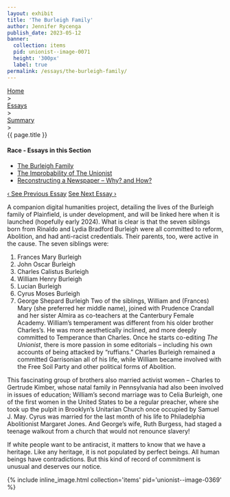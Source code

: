 ```yaml
---
layout: exhibit
title: 'The Burleigh Family'
author: Jennifer Rycenga
publish_date: 2023-05-12
banner:
  collection: items
  pid: unionist--image-0071
  height: '300px'
  label: true
permalink: /essays/the-burleigh-family/
---
```


<div class="breadcrumb">
<a href="/unionist/">Home</a>
<div class="caret"> &gt; </div>
<a href="/unionist/essays/">Essays</a>
<div class="caret"> &gt; </div>
<a href="
    /unionist/essays/the-burleigh-family/
  ">
   Summary
     </a>
<div class="caret"> &gt; </div>
{{ page.title }}
</div>
<div class='section-nav-wrapper'>
<div class='section-nav'>
<h4>Race - Essays in this Section</h4>
<ul class="nav nav-pills">
  <li class="nav-item">
    <a class="nav-link active" href="/unionist/essays/the-burleigh-family/">The Burleigh Family</a>
  </li>
  <li class="nav-item">
    <a class="nav-link" href="/unionist/essays/improbability/">The Improbability of The Unionist</a>
  </li>
  <li class="nav-item">
    <a class="nav-link" href="/unionist/essays/reconstructing-a-newspaper/">Reconstructing a Newspaper – Why? and How?</a>
  </li>
</ul>
<div class="pagination-nav">
<span class="pagination-link" id="prevlink"><a href="/unionist/essays/missteps/">‹ See Previous Essay</a></span>
<span class="pagination-link" id="nextlink"><a href="/unionist/essays/improbability/">See Next Essay ›</a></span>
</div>
</div>
</div>

A companion digital humanities project, detailing the lives of the Burleigh family of Plainfield, is under development, and will be linked here when it is launched (hopefully early 2024). What is clear is that the seven siblings born from Rinaldo and Lydia Bradford Burleigh were all committed to reform, Abolition, and had anti-racist credentials. Their parents, too, were active in the cause. The seven siblings were:
1. Frances Mary Burleigh
2. John Oscar Burleigh
3. Charles Calistus Burleigh
4. William Henry Burleigh
5. Lucian Burleigh
6. Cyrus Moses Burleigh
7. George Shepard Burleigh
Two of the siblings, William and (Frances) Mary (she preferred her middle name), joined with Prudence Crandall and her sister Almira as co-teachers at the Canterbury Female Academy. William’s temperament was different from his older brother Charles’s. He was more aesthetically inclined, and more deeply committed to Temperance than Charles. Once he starts co-editing <em>The Unionist</em>, there is more passion in some editorials – including his own accounts of being attacked by “ruffians.” Charles Burleigh remained a committed Garrisonian all of his life, while William became involved with the Free Soil Party and other political forms of Abolition.

This fascinating group of brothers also married activist women – Charles to Gertrude Kimber, whose natal family in Pennsylvania had also been involved in issues of education; William’s second marriage was to Celia Burleigh, one of the first women in the United States to be a regular preacher, where she took up the pulpit in Brooklyn’s Unitarian Church once occupied by Samuel J. May. Cyrus was married for the last month of his life to Philadelphia Abolitionist Margaret Jones. And George’s wife, Ruth Burgess, had staged a teenage walkout from a church that would not renounce slavery!

If white people want to be antiracist, it matters to know that we have a heritage. Like any heritage, it is not populated by perfect beings. All human beings have contradictions. But this kind of record of commitment is unusual and deserves our notice.


{% include inline_image.html collection='items' pid='unionist--image-0369' %}
